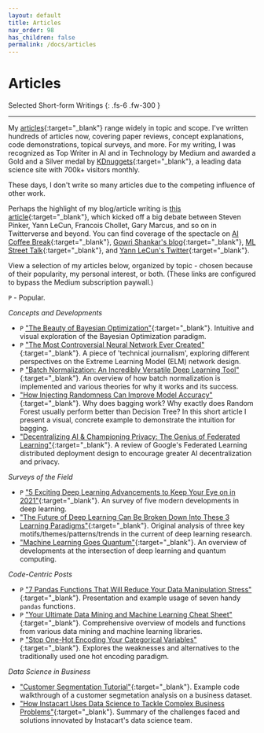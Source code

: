 ```yaml
---
layout: default
title: Articles
nav_order: 98
has_children: false
permalink: /docs/articles
---
```


# Articles 

Selected Short-form Writings
{: .fs-6 .fw-300 }

---

My [articles](https://andre-ye.medium.com/){:target="_blank"} range widely in topic and scope. I've written hundreds of articles now, covering paper reviews, concept explanations, code demonstrations, topical surveys, and more. For my writing, I was recognized as Top Writer in AI and in Technology by Medium and awarded a Gold and a Silver medal by [KDnuggets](https://www.kdnuggets.com/){:target="_blank"}, a leading data science site with 700k+ visitors monthly.

These days, I don't write so many articles due to the competing influence of other work.

Perhaps the highlight of my blog/article writing is [this article](https://medium.com/analytics-vidhya/you-dont-understand-neural-networks-until-you-understand-the-universal-approximation-theorem-85b3e7677126){:target="_blank"}, which kicked off a big debate between Steven Pinker, Yann LeCun, Francois Chollet, Gary Marcus, and so on in Twitterverse and beyond. You can find coverage of the spectacle on [AI Coffee Break](https://www.youtube.com/watch?v=-GH9vW5FWUs){:target="_blank"}, [Gowri Shankar's blog](https://gowrishankar.info/blog/deep-learning-is-not-as-impressive-as-you-think-its-mere-interpolation/){:target="_blank"}, [ML Street Talk](https://www.youtube.com/watch?v=86ib0sfdFtw){:target="_blank"}, and [Yann LeCun's Twitter](https://twitter.com/ylecun/status/1409940043951742981){:target="_blank"}.

View a selection of my articles below, organized by topic - chosen because of their popularity, my personal interest, or both. (These links are configured to bypass the Medium subscription paywall.)

`P` - Popular.

*Concepts and Developments*
- `P` ["The Beauty of Bayesian Optimization"](https://towardsdatascience.com/the-beauty-of-bayesian-optimization-explained-in-simple-terms-81f3ee13b10f?sk=fc6c0d8c877763124fabb816dfe6f7f6){:target="_blank"}. Intuitive and visual exploration of the Bayesian Optimization paradigm.
- `P` ["The Most Controversial Neural Network Ever Created"](https://towardsdatascience.com/some-call-it-genius-others-call-it-stupid-the-most-controversial-neural-network-ever-created-2224ed22795a?sk=1c297cf049a99e7278d0b762003c2dc8){:target="_blank"}. A piece of 'technical journalism', exploring different perspectives on the Extreme Learning Model (ELM) network design.
- `P` ["Batch Normalization: An Incredibly Versatile Deep Learning Tool"](https://towardsdatascience.com/batch-normalization-the-greatest-breakthrough-in-deep-learning-77e64909d81d?sk=2e1709c80a7000482c38147f397a1309){:target="_blank"}. An overview of how batch normalization is implemented and various theories for why it works and its success.
- ["How Injecting Randomness Can Improve Model Accuracy"](https://towardsdatascience.com/how-injecting-randomness-can-improve-model-accuracy-11cdc04b3eeb?sk=73a3f2161d1e38389f6f2ac5297a48ed){:target="_blank"}. Why does bagging work? Why exactly does Random Forest usually perform better than Decision Tree? In this short article I present a visual, concrete example to demonstrate the intuition for bagging.
- ["Decentralizing AI & Championing Privacy: The Genius of Federated Learning"](https://towardsdatascience.com/decentralizing-ai-championing-privacy-the-genius-of-federated-learning-3760a613ac70?sk=498cd316b818e1e6c12b8d530a304a5a){:target="_blank"}. A review of Google's Federated Learning distributed deployment design to encourage greater AI decentralization and privacy.

*Surveys of the Field*
- `P` ["5 Exciting Deep Learning Advancements to Keep Your Eye on in 2021"](https://towardsdatascience.com/5-exciting-deep-learning-advancements-to-keep-your-eye-on-in-2021-6f6a9b6d2406?sk=d07037b193203086764e1a499f609b9d){:target="_blank"}. An survey of five modern developments in deep learning.
- ["The Future of Deep Learning Can Be Broken Down Into These 3 Learning Paradigms"](https://towardsdatascience.com/the-future-of-deep-learning-can-be-broken-down-into-these-3-learning-paradigms-e7970dec5502?sk=0151139ba3f6316731bb23cc2517fac9){:target="_blank"}. Original analysis of three key motifs/themes/patterns/trends in the current of deep learning research.
- ["Machine Learning Goes Quantum"](https://towardsdatascience.com/machine-learning-goes-quantum-a-glance-at-an-exciting-paradigm-shift-a80253cc577?sk=f73cba1010e24220fb621ec6a59edae3){:target="_blank"}. An overview of developments at the intersection of deep learning and quantum computing.

*Code-Centric Posts*
- `P` ["7 Pandas Functions That Will Reduce Your Data Manipulation Stress"](https://towardsdatascience.com/7-pandas-functions-to-reduce-your-data-manipulation-stress-25981e44cc7d?sk=874150d4bedcf9dbaa00ff3eafeba3f1){:target="_blank"}. Presentation and example usage of seven handy `pandas` functions.
- `P` ["Your Ultimate Data Mining and Machine Learning Cheat Sheet"](https://towardsdatascience.com/your-ultimate-data-mining-machine-learning-cheat-sheet-9fce3fa16?sk=8c07855e3ef8941bcd714b6edc914335){:target="_blank"}. Comprehensive overview of models and functions from various data mining and machine learning libraries.
- `P` ["Stop One-Hot Encoding Your Categorical Variables"](https://towardsdatascience.com/stop-one-hot-encoding-your-categorical-variables-bbb0fba89809?sk=3eac2279edd70c2086b9e361088cf5be){:target="_blank"}. Explores the weaknesses and alternatives to the traditionally used one hot encoding paradigm.

*Data Science in Business*
- ["Customer Segmentation Tutorial"](https://medium.com/analytics-vidhya/customer-segmentation-tutorial-data-science-in-the-industry-a6b486f0b0b0?sk=37d2076f7d10741be6f60f8fd814ea9f){:target="_blank"}. Example code walkthrough of a customer segmetation analysis on a business dataset.
- ["How Instacart Uses Data Science to Tackle Complex Business Problems"](https://towardsdatascience.com/how-instacart-uses-data-science-to-tackle-complex-business-problems-774a826b6ed5?sk=71f3ae9181163fa29c278e82a9f5c6aa){:target="_blank"}. Summary of the challenges faced and solutions innovated by Instacart's data science team.
